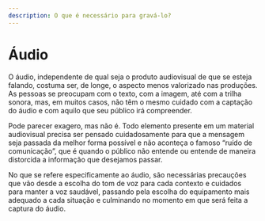 ```yaml
---
description: O que é necessário para gravá-lo?
---
```


# Áudio

O áudio, independente de qual seja o produto audiovisual de que se esteja falando, costuma ser, de longe, o aspecto menos valorizado nas produções. As pessoas se preocupam com o texto, com a imagem, até com a trilha sonora, mas, em muitos casos, não têm o mesmo cuidado com a captação do áudio e com aquilo que seu público irá compreender.

Pode parecer exagero, mas não é. Todo elemento presente em um material audiovisual precisa ser pensado cuidadosamente para que a mensagem seja passada da melhor forma possível e não aconteça o famoso “ruído de comunicação”, que é quando o público não entende ou entende de maneira distorcida a informação que desejamos passar.

No que se refere especificamente ao áudio, são necessárias precauções que vão desde a escolha do tom de voz para cada contexto e cuidados para manter a voz saudável, passando pela escolha do equipamento mais adequado a cada situação e culminando no momento em que será feita a captura do áudio.

